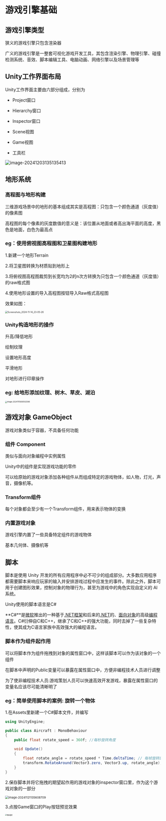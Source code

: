 # 游戏引擎基础

## 游戏引擎类型

狭义的游戏引擎只包含渲染器

广义的游戏引擎是一整套可视化游戏开发工具，其包含渲染引擎、物理引擎、碰撞检测系统、音效、脚本编辑工具、电脑动画、网络引擎以及场景管理等

## Unity工作界面布局

Unity工作界面主要由六部分组成，分别为

- Project窗口

- Hierarchy窗口

- Inspector窗口

- Scene视图

- Game视图

- 工具栏

![image-20241203135135413](image/image-20241203135135413.png)

## 地形系统

### 高程图与地形构建

三维游戏场景中的地形的基本组成其实是高程图：只包含一个颜色通道（灰度值）的像素图

高程图的每个像素的灰度数值的意义是：该位置从地面或者高出海平面的高度，黑色是地面，白色为最高点

### eg：使用俯视图高程图和卫星图构建地形

1.新建一个地形Terrain

2.将卫星图转换为材质贴到地形上

3.将俯视图高程图裁剪到长宽均为2的n次方转换为只包含一个颜色通道（灰度值）的raw格式图

4.使用地形设置的导入高程图按钮导入Raw格式高程图

效果如图：

<img src="image/Screenshots_2024-11-14_23-05-26.png" alt="Screenshots_2024-11-14_23-05-26" style="zoom:50%;" />

### Unity构造地形的操作

升高/降低地形

绘制纹理

设置地形高度

平滑地形

对地形进行印章操作

### eg: 给地形添加纹理、树木、草皮、湖泊

<img src="image/image-20241115000502586.png" alt="image-20241115000502586" style="zoom:40%;" />

## 游戏对象 GameObject

游戏对象类似于容器，不具备任何功能

### 组件 Component

类似与面向对象编程中实例属性

Unity中的组件是实现游戏功能的零件

可以给原始的游戏对象添加各种组件从而组成特定的游戏物体，如人物，灯光，声音，摄像机等。

### Transform组件

每个对象都会至少有一个Transform组件，用来表示物体的变换

### 内置游戏对象

游戏引擎内置了一些具备特定组件的游戏物体 

基本几何体、摄像机等

## 脚本

脚本是使用 Unity 开发的所有应用程序中必不可少的组成部分。大多数应用程序都需要脚本来响应玩家的输入并安排游戏过程中应发生的事件。除此之外，脚本可用于创建图形效果，控制对象的物理行为，甚至为游戏中的角色实现自定义的 AI 系统。

Unity使用的脚本语言是C#

**C#**是[微软](https://zh.wikipedia.org/wiki/微软)推出的一种基于[.NET框架](https://zh.wikipedia.org/wiki/.NET框架)和后来的[.NET](https://zh.wikipedia.org/wiki/.NET)的、[面向对象](https://zh.wikipedia.org/wiki/面向对象程序设计)的高级[编程语言](https://zh.wikipedia.org/wiki/编程语言)。C#衍伸自C和C++，继承了C和C++的强大功能，同时去掉了一些复杂特性，使其成为C语言家族中高效强大的编程语言。

### 脚本作为组件起作用

可以将脚本作为组件拖拽到对象的属性窗口中，这样该脚本可以作为该对象的一个组件

在脚本中声明的Public变量可以暴露在属性窗口中，方便非编程技术人员进行调整

为了使非编程技术人员:游戏策划人员可以快速高效开发游戏，暴露在属性窗口的变量名应该尽可能清晰明了

### eg：简单使用脚本的案例: 旋转一个物体

1.在Assets里新建一个C#脚本文件，并编写

```c#
using UnityEngine;

public class Aircraft : MonoBehaviour
{
    public float rotate_speed = 360f; //每秒旋转角度
  
    void Update()
    {
        float rotate_angle = rotate_speed * Time.deltaTime; // 每帧旋转的角度
        transform.RotateAround(Vector3.zero, Vector3.up, rotate_angle);
    }
}
```

2.保存脚本并将它拖拽的期望起作用的游戏对象的inspector窗口里，作为这个游戏对象的一部分

<img src="image/image-20241121135608709.png" alt="image-20241121135608709" style="zoom: 67%;" />

3.点按Game窗口的Play按钮预览效果

<img src="image/物体旋转.gif" alt="物体旋转" style="zoom: 33%;" />

